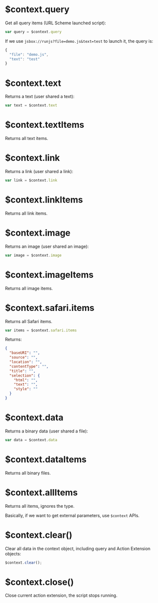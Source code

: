 # $context.query

Get all query items (URL Scheme launched script):

```js
var query = $context.query
```

If we use `jsbox://runjs?file=demo.js&text=test` to launch it, the query is:

```js
{
  "file": "demo.js",
  "text": "test"
}
```

# $context.text

Returns a text (user shared a text):

```js
var text = $context.text
```

# $context.textItems

Returns all text items.

# $context.link

Returns a link (user shared a link):

```js
var link = $context.link
```

# $context.linkItems

Returns all link items.

# $context.image

Returns an image (user shared an image):

```js
var image = $context.image
```

# $context.imageItems

Returns all image items.

# $context.safari.items

Returns all Safari items.

```js
var items = $context.safari.items
```

Returns:

```json
{
  "baseURI": "",
  "source": "",
  "location": "",
  "contentType": "",
  "title": "",
  "selection": {
    "html": "",
    "text": "",
    "style": ""
  }
}

```

# $context.data

Returns a binary data (user shared a file):

```js
var data = $context.data
```

# $context.dataItems

Returns all binary files.

# $context.allItems

Returns all items, ignores the type.

Basically, if we want to get external parameters, use `$context` APIs.

# $context.clear()

Clear all data in the context object, including query and Action Extension objects:

```js
$context.clear();
```

# $context.close()

Close current action extension, the script stops running.

